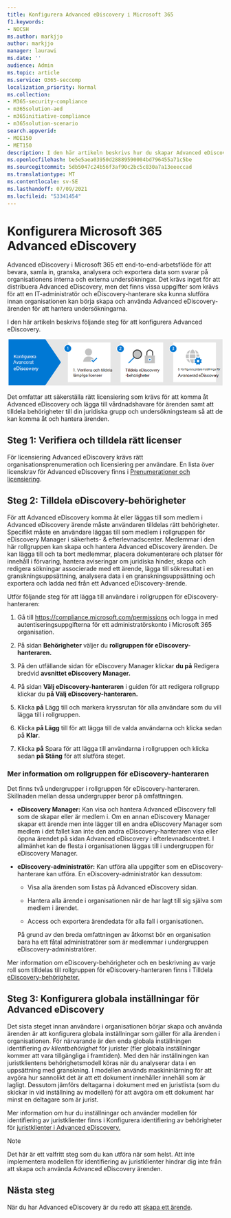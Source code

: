 ```yaml
---
title: Konfigurera Advanced eDiscovery i Microsoft 365
f1.keywords:
- NOCSH
ms.author: markjjo
author: markjjo
manager: laurawi
ms.date: ''
audience: Admin
ms.topic: article
ms.service: O365-seccomp
localization_priority: Normal
ms.collection:
- M365-security-compliance
- m365solution-aed
- m365initiative-compliance
- m365solution-scenario
search.appverid:
- MOE150
- MET150
description: I den här artikeln beskrivs hur du skapar Advanced eDiscovery så att du kan börja skapa och hantera ärenden. Dessutom beskrivs Microsoft-prenumerationer och -licensiering som krävs. När du har slutfört några få snabbsteg är Advanced eDiscovery klar att använda.
ms.openlocfilehash: be5e5aea03950d28889590004bd796455a71c5be
ms.sourcegitcommit: 5db5047c24b56f3af90c2bc5c830a7a13eeeccad
ms.translationtype: MT
ms.contentlocale: sv-SE
ms.lasthandoff: 07/09/2021
ms.locfileid: "53341454"
---
```

# <a name="set-up-microsoft-365-advanced-ediscovery"></a>Konfigurera Microsoft 365 Advanced eDiscovery

Advanced eDiscovery i Microsoft 365 ett end-to-end-arbetsflöde för att bevara, samla in, granska, analysera och exportera data som svarar på organisationens interna och externa undersökningar. Det krävs inget för att distribuera Advanced eDiscovery, men det finns vissa uppgifter som krävs för att en IT-administratör och eDiscovery-hanterare ska kunna slutföra innan organisationen kan börja skapa och använda Advanced eDiscovery-ärenden för att hantera undersökningarna.

I den här artikeln beskrivs följande steg för att konfigurera Advanced eDiscovery.

![Steg för att konfigurera Advanced eDiscovery](../media/set-up-advanced-ediscovery.png)

Det omfattar att säkerställa rätt licensiering som krävs för att komma åt Advanced eDiscovery och lägga till vårdnadshavare för ärenden samt att tilldela behörigheter till din juridiska grupp och undersökningsteam så att de kan komma åt och hantera ärenden.

## <a name="step-1-verify-and-assign-appropriate-licenses"></a>Steg 1: Verifiera och tilldela rätt licenser

För licensiering Advanced eDiscovery krävs rätt organisationsprenumeration och licensiering per användare. En lista över licenskrav för Advanced eDiscovery finns i [Prenumerationer och licensiering](overview-ediscovery-20.md#subscriptions-and-licensing).

## <a name="step-2-assign-ediscovery-permissions"></a>Steg 2: Tilldela eDiscovery-behörigheter

För att Advanced eDiscovery komma åt eller läggas till som medlem i Advanced eDiscovery ärende måste användaren tilldelas rätt behörigheter. Specifikt måste en användare läggas till som medlem i rollgruppen för eDiscovery Manager i säkerhets- & efterlevnadscenter. Medlemmar i den här rollgruppen kan skapa och hantera Advanced eDiscovery ärenden. De kan lägga till och ta bort medlemmar, placera dokumenterare och platser för innehåll i förvaring, hantera aviseringar om juridiska hinder, skapa och redigera sökningar associerade med ett ärende, lägga till sökresultat i en granskningsuppsättning, analysera data i en granskningsuppsättning och exportera och ladda ned från ett Advanced eDiscovery-ärende.

Utför följande steg för att lägga till användare i rollgruppen för eDiscovery-hanteraren:

1. Gå till <https://compliance.microsoft.com/permissions> och logga in med autentiseringsuppgifterna för ett administratörskonto i Microsoft 365 organisation.

2. På sidan **Behörigheter** väljer du **rollgruppen för eDiscovery-hanteraren.**

3. På den utfällande sidan för eDiscovery Manager klickar **du på** Redigera bredvid **avsnittet eDiscovery Manager.**

4. På sidan **Välj eDiscovery-hanteraren** i guiden för att redigera rollgrupp klickar du **på Välj eDiscovery-hanteraren.**

5. Klicka **på** Lägg till och markera kryssrutan för alla användare som du vill lägga till i rollgruppen.

6. Klicka **på Lägg** till för att lägga till de valda användarna och klicka sedan på **Klar**.

7. Klicka **på** Spara för att lägga till användarna i rollgruppen och klicka sedan **på Stäng** för att slutföra steget.

### <a name="more-information-about-the-ediscovery-manager-role-group"></a>Mer information om rollgruppen för eDiscovery-hanteraren

Det finns två undergrupper i rollgruppen för eDiscovery-hanteraren. Skillnaden mellan dessa undergrupper beror på omfattningen.

- **eDiscovery Manager:** Kan visa och hantera Advanced eDiscovery fall som de skapar eller är medlem i. Om en annan eDiscovery Manager skapar ett ärende men inte lägger till en andra eDiscovery Manager som medlem i det fallet kan inte den andra eDiscovery-hanteraren visa eller öppna ärendet på sidan Advanced eDiscovery i efterlevnadscentret. I allmänhet kan de flesta i organisationen läggas till i undergruppen för eDiscovery Manager.

- **eDiscovery-administratör:** Kan utföra alla uppgifter som en eDiscovery-hanterare kan utföra. En eDiscovery-administratör kan dessutom:

  - Visa alla ärenden som listas på Advanced eDiscovery sidan.
  
  - Hantera alla ärende i organisationen när de har lagt till sig själva som medlem i ärendet.

  - Access och exportera ärendedata för alla fall i organisationen.

  På grund av den breda omfattningen av åtkomst bör en organisation bara ha ett fåtal administratörer som är medlemmar i undergruppen eDiscovery-administratörer.

Mer information om eDiscovery-behörigheter och en beskrivning av varje roll som tilldelas till rollgruppen för eDiscovery-hanteraren finns i Tilldela [eDiscovery-behörigheter.](assign-ediscovery-permissions.md)

## <a name="step-3-configure-global-settings-for-advanced-ediscovery"></a>Steg 3: Konfigurera globala inställningar för Advanced eDiscovery

Det sista steget innan användare i organisationen börjar skapa och använda ärenden är att konfigurera globala inställningar som gäller för alla ärenden i organisationen. För närvarande är den enda globala inställningen identifiering *av klientbehörighet* för jurister (fler globala inställningar kommer att vara tillgängliga i framtiden). Med den här inställningen kan juristklientens behörighetsmodell köras när du analyserar data i en uppsättning med granskning. I modellen används maskininlärning för att avgöra hur sannolikt det är att ett dokument innehåller innehåll som är lagligt. Dessutom jämförs deltagarna i dokument med en juristlista (som du skickar in vid inställning av modellen) för att avgöra om ett dokument har minst en deltagare som är jurist.

Mer information om hur du inställningar och använder modellen för identifiering av juristklienter finns i Konfigurera identifiering av behörigheter för [juristklienter i Advanced eDiscovery.](attorney-privilege-detection.md)

> [!NOTE]
> Det här är ett valfritt steg som du kan utföra när som helst. Att inte implementera modellen för identifiering av juristklienter hindrar dig inte från att skapa och använda Advanced eDiscovery ärenden.

## <a name="next-steps"></a>Nästa steg

När du har Advanced eDiscovery är du redo att [skapa ett ärende](create-and-manage-advanced-ediscoveryv2-case.md).